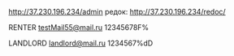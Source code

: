 

http://37.230.196.234/admin
редок: http://37.230.196.234/redoc/

RENTER
testMail55@mail.ru
12345678F%


LANDLORD
landlord@mail.ru
1234567%dD


